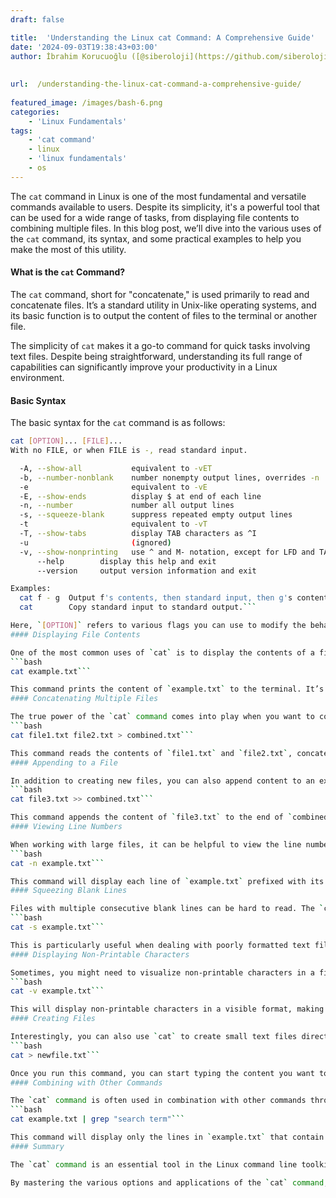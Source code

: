 ```yaml
---
draft: false

title:  'Understanding the Linux cat Command: A Comprehensive Guide'
date: '2024-09-03T19:38:43+03:00'
author: İbrahim Korucuoğlu ([@siberoloji](https://github.com/siberoloji))
 
 
url:  /understanding-the-linux-cat-command-a-comprehensive-guide/
 
featured_image: /images/bash-6.png
categories:
    - 'Linux Fundamentals'
tags:
    - 'cat command'
    - linux
    - 'linux fundamentals'
    - os
---
```

The `cat` command in Linux is one of the most fundamental and versatile commands available to users. Despite its simplicity, it's a powerful tool that can be used for a wide range of tasks, from displaying file contents to combining multiple files. In this blog post, we’ll dive into the various uses of the `cat` command, its syntax, and some practical examples to help you make the most of this utility.
#### What is the `cat` Command?

The `cat` command, short for "concatenate," is used primarily to read and concatenate files. It’s a standard utility in Unix-like operating systems, and its basic function is to output the content of files to the terminal or another file.

The simplicity of `cat` makes it a go-to command for quick tasks involving text files. Despite being straightforward, understanding its full range of capabilities can significantly improve your productivity in a Linux environment.
#### Basic Syntax

The basic syntax for the `cat` command is as follows:
```bash
cat [OPTION]... [FILE]...
With no FILE, or when FILE is -, read standard input.

  -A, --show-all           equivalent to -vET
  -b, --number-nonblank    number nonempty output lines, overrides -n
  -e                       equivalent to -vE
  -E, --show-ends          display $ at end of each line
  -n, --number             number all output lines
  -s, --squeeze-blank      suppress repeated empty output lines
  -t                       equivalent to -vT
  -T, --show-tabs          display TAB characters as ^I
  -u                       (ignored)
  -v, --show-nonprinting   use ^ and M- notation, except for LFD and TAB
      --help        display this help and exit
      --version     output version information and exit

Examples:
  cat f - g  Output f's contents, then standard input, then g's contents.
  cat        Copy standard input to standard output.```

Here, `[OPTION]` refers to various flags you can use to modify the behavior of `cat`, and `[FILE]` refers to the file(s) you want to process.
#### Displaying File Contents

One of the most common uses of `cat` is to display the contents of a file. For example, to view the content of a file named `example.txt`, you would use the following command:
```bash
cat example.txt```

This command prints the content of `example.txt` to the terminal. It’s especially useful for quickly viewing the contents of smaller files.
#### Concatenating Multiple Files

The true power of the `cat` command comes into play when you want to concatenate multiple files. For example, if you have two files, `file1.txt` and `file2.txt`, and you want to combine them into a single file, you can use:
```bash
cat file1.txt file2.txt > combined.txt```

This command reads the contents of `file1.txt` and `file2.txt`, concatenates them, and writes the result into a new file called `combined.txt`.
#### Appending to a File

In addition to creating new files, you can also append content to an existing file using the `cat` command. For example:
```bash
cat file3.txt >> combined.txt```

This command appends the content of `file3.txt` to the end of `combined.txt`, without overwriting the existing content.
#### Viewing Line Numbers

When working with large files, it can be helpful to view the line numbers alongside the file contents. The `-n` option allows you to do this:
```bash
cat -n example.txt```

This command will display each line of `example.txt` prefixed with its corresponding line number.
#### Squeezing Blank Lines

Files with multiple consecutive blank lines can be hard to read. The `cat` command’s `-s` option helps you squeeze multiple blank lines into a single blank line:
```bash
cat -s example.txt```

This is particularly useful when dealing with poorly formatted text files.
#### Displaying Non-Printable Characters

Sometimes, you might need to visualize non-printable characters in a file, such as tabs or line endings. The `-v` option in `cat` can help you with this:
```bash
cat -v example.txt```

This will display non-printable characters in a visible format, making it easier to identify issues with file formatting.
#### Creating Files

Interestingly, you can also use `cat` to create small text files directly from the terminal. Here’s how you can do it:
```bash
cat > newfile.txt```

Once you run this command, you can start typing the content you want to add to `newfile.txt`. When you’re done, press `Ctrl+D` to save and exit.
#### Combining with Other Commands

The `cat` command is often used in combination with other commands through piping. For example, you can use it with `grep` to search for specific content within a file:
```bash
cat example.txt | grep "search term"```

This command will display only the lines in `example.txt` that contain the term "search term."
#### Summary

The `cat` command is an essential tool in the Linux command line toolkit. Its ability to read, concatenate, and manipulate files makes it incredibly versatile. Whether you’re simply viewing a file’s contents or combining multiple files into one, understanding how to use `cat` effectively can streamline many tasks in your daily workflow.

By mastering the various options and applications of the `cat` command, you can enhance your efficiency and better manage text files in a Linux environment. Whether you're a beginner or an experienced user, having a solid grasp of `cat` will undoubtedly improve your command-line proficiency.
